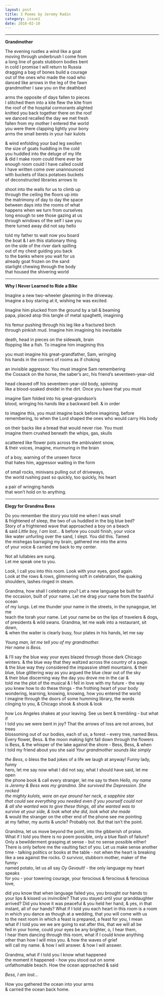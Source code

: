 ```yaml
---
layout: post
title: 3 Poems by Jeremy Radin
category: issue1
date: 2016-02-10
---
```


___

**Grandmother**

The evening rustles a wind like a goat <br>
moving through underbrush I come from <br>
a long line of goats stubborn bodies bent <br>
in cold I promise I will return to Russia <br>
dragging a bag of bones build a courage <br>
out of the ones who made the road who <br>
danced like arrows in the leg of the fawn <br>
grandmother I saw you on the deathbed 

arms the opposite of days fallen to pieces <br>
I stitched them into a kite flew the kite from <br>
the roof of the hospital cormorants alighted <br>
knitted you back together there on the roof <br>
we danced recalled the day we met fresh <br>
fallen from my mother I entered the world <br>
you were there clapping lightly your bony <br>
arms the small berets in your hair kulots 

& wind enfolding your bad leg swollen <br>
the size of goats huddling in the cold <br>
you huddled into the deluge of my life <br>
& did I make room could there ever be <br>
enough room could I have called could <br>
I have written come over unannounced <br>
with buckets of lilacs potatoes buckets <br>
of deconstructed libraries arrows to 

shoot into the walls for us to climb up <br>
through the ceiling the floors up into <br>
the matrimony of day to day the space <br>
between days into the rooms of what <br>
happens when we turn from ourselves <br>
long enough to see those gazing at us <br>
through windows of the self I saw you<br>
there turned away did not say hello 

told my father to wait now you board <br>
the boat & I am this stationary thing <br>
on the side of the river dark spilling <br>
out of my chest guiding you back <br>
to the banks where you wait for us <br>
already goat frozen on the sand<br>
starlight chewing through the body <br>
that housed the shivering world

___

**Why I Never Learned to Ride a Bike**

Imagine a new two-wheeler gleaming in the driveway. <br>
Imagine a boy staring at it, wishing he was excited. 

Imagine him plucked from the ground by a tall & beaming <br>
papa, placed atop this tangle of metal spaghetti, imagining 

his femur pushing through his leg like a fractured birch <br>
through pinkish mud. Imagine him imagining his inevitable 

death, head in pieces on the sidewalk, brain <br>
flopping like a fish. To imagine him imagining this

you must imagine his great-grandfather, Sam, wringing <br>
his hands in the corners of rooms as if choking  

an invisible aggressor. You must imagine Sam remembering <br>
the Cossack on the horse, the saber’s arc, his friend’s seventeen-year-old 

head cleaved off his seventeen-year-old body, spinning <br>
like a blood-soaked dreidel in the dirt. Once you have that you must 

imagine Sam folded into his great-grandson’s <br>
blood, wringing his hands like a backward bell. & in order

to imagine this, you must imagine back before imagining, before<br>
remembering, to when the Lord shaped the ones who would carry His body

on their backs like a bread that would never rise. You must <br>
imagine them crushed beneath the whips, gas, skulls 

scattered like flower pots across the ambivalent snow,<br>
& their voices, imagine, murmuring in the brain 

of a boy, warning of the unseen force <br>
that hates him, aggressor waiting in the form 

of small rocks, minivans pulling out of driveways, <br>
the world rushing past so quickly, too quickly, his heart

a pair of wringing hands <br>
that won’t hold on to anything.

___

**Elegy for Grandma Bess**

Do you remember the story you told me when I was small <br>
& frightened of sleep, the two of us huddled in the big blue bed? <br>
Story of a frightened wave that approached a boy on a beach <br>
& said <i>Little boy, I am lost…</i> & before you could finish, your voice<br>
like water unfurling over the sand, I slept. You did this. Tamed <br>
the mishegas barraging my brain, gathered me into the arms <br>
of your voice & carried me back to my center.

Not all lullabies are sung. <br>
Let me speak one to you.

Look, I call you into this room. Look with your eyes, good again. <br>
Look at the rows & rows, glimmering soft in celebration, the quaking<br>
shoulders, lashes ringed in steam.

Grandma, how shall I celebrate you? Let a new language be built for <br>
the occasion, built of your name. Let me drag your name from the bashful ocean <br>
of my lungs. Let me thunder your name in the streets, in the synagogue, let me<br>
teach the torah your name. Let your name be on the lips of travelers & dogs,<br>
of presidents & wild swans. Grandma, let me walk into a restaurant, sit down, <br>
& when the waiter is clearly busy, four plates in his hands, let me say 

<i>Young man, let me tell you of my grandmother.</i> <br>
<i>Her name is Bess.</i>

& I’ll say the blue way your eyes blazed through those dark Chicago<br>
winters. & the blue way that they waltzed across the country of a page.<br>
& the blue way they considered the impassive shtetl mountains. & their <br>
blue, blue glittering way as you argued the blue clear out of the sky <br>
& their blue discerning way the day you drove me in the car & <br>
told me the plot of the musical & I fell in love with my future - the way <br>
you knew how to do these things - the frothing heart of your body <br>
wondering, learning, knowing, knowing, how you entered the world <br>
I imagine through the doors of some humming library, the words <br>
clinging to you, & Chicago shook & shook & look 

how Los Angeles shakes at your leaving. See us bent & trembling - but what if <br>
I told you we were bent in joy? That the arrows of loss are not arrows, but trees <br>
blossoming out of our bodies, each of us, a forest - every tree, named Bess. <br>
Every flower, Bess. & the moon making light fall down through the flowers <br>
is Bess, & the whisper of the lake against the shore - Bess, Bess, & when <br>
I told my friend about you she said <i>Your grandmother sounds like simply</i> 

<i>the Bess</i>, o bless the bad jokes of a life we laugh at anyway! Funny lady, funny <br>
hero, let me say now what I did not say, what I should have said, let me open<br>
the phone book & call every stranger, let me say to them <i>Hello, my name <br>
is Jeremy & Bess was my grandma. She survived the Depression. She rocked <br>
the mighty kulots, wore an eye around her neck, a sapphire star <br>
that could see everything you needed even if you yourself could not<br>
& all she wanted was to give these things, all she wanted was to <br>
survive at your side, & look what she did, look what she made</i> <br>
& would the stranger on the other end of the phone see me pointing <br>
at my father, my aunts & uncle? Probably not. But that isn’t the point.

Grandma, let us move beyond the point, into the gibberish of praise.<br>
What if I told you there is no poem possible, only a blue flash of failure? <br>
Only a bewilderment grasping at sense - but no sense possible either! <br>
There is only before me the vaulting fact of you. Let us make sense another <br>
time - talking politics or books at the table - not when the heart is breaking <br>
like a sea against the rocks. O survivor, stubborn mother, maker of the funny-<br>
named potato, let us all say <i>Oy Gevault!</i> - the only language my heart speaks <br>
for you - your towering courage, your ferocious & ferocious & ferocious love,

did you know that when language failed you, you brought our hands to <br>
your lips & kissed us invincible? That you stayed until your granddaughter <br>
arrived? Did you know it was peaceful & you held her hand, & yes, in that<br>
instant, all of our hands? What if I told you each heart in this room is a room <br>
in which you dance as though at a wedding, that you will come with us <br>
to the next room in which a feast is prepared, a feast for you, I mean <br>
what if I told you we we are going to eat after this, that we will all be <br>
fed in your home, could your eyes be any brighter, o, I hear them, <br>
I hear them dancing through this room, what if I could know anything <br>
other than how I will miss you. & how the waves of grief  <br>
will call my name. & how I will answer. & how I will answer.

Grandma, what if I told you I know what happened<br>
the moment it happened - how you stood out on some <br>
unfathomable beach. How the ocean approached & said 

<i>Bess, I am lost…</i>

How you gathered the ocean into your arms<br>
& carried the ocean back home.